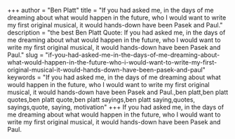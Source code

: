+++
author = "Ben Platt"
title = "If you had asked me, in the days of me dreaming about what would happen in the future, who I would want to write my first original musical, it would hands-down have been Pasek and Paul."
description = "the best Ben Platt Quote: If you had asked me, in the days of me dreaming about what would happen in the future, who I would want to write my first original musical, it would hands-down have been Pasek and Paul."
slug = "if-you-had-asked-me-in-the-days-of-me-dreaming-about-what-would-happen-in-the-future-who-i-would-want-to-write-my-first-original-musical-it-would-hands-down-have-been-pasek-and-paul"
keywords = "If you had asked me, in the days of me dreaming about what would happen in the future, who I would want to write my first original musical, it would hands-down have been Pasek and Paul.,ben platt,ben platt quotes,ben platt quote,ben platt sayings,ben platt saying,quotes, sayings,quote, saying, motivation"
+++
If you had asked me, in the days of me dreaming about what would happen in the future, who I would want to write my first original musical, it would hands-down have been Pasek and Paul.
